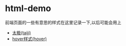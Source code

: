 # html-demo
前端页面的一些有意思的样式在这里记录一下,以后可能会用上

- [太极(taiji)](https://memoryfate.github.io/html-demo/taiji.html)
- [hover样式(hover)](https://memoryfate.github.io/html-demo/hover.html)
